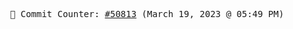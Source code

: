 <p align="center">
    <samp>
        📮 Commit Counter: <a href="https://github.com/Javascript-void0/Javascript-void0/commits/main">#50813</a> (March 19, 2023 @ 05:49 PM)
    </samp>
</p>